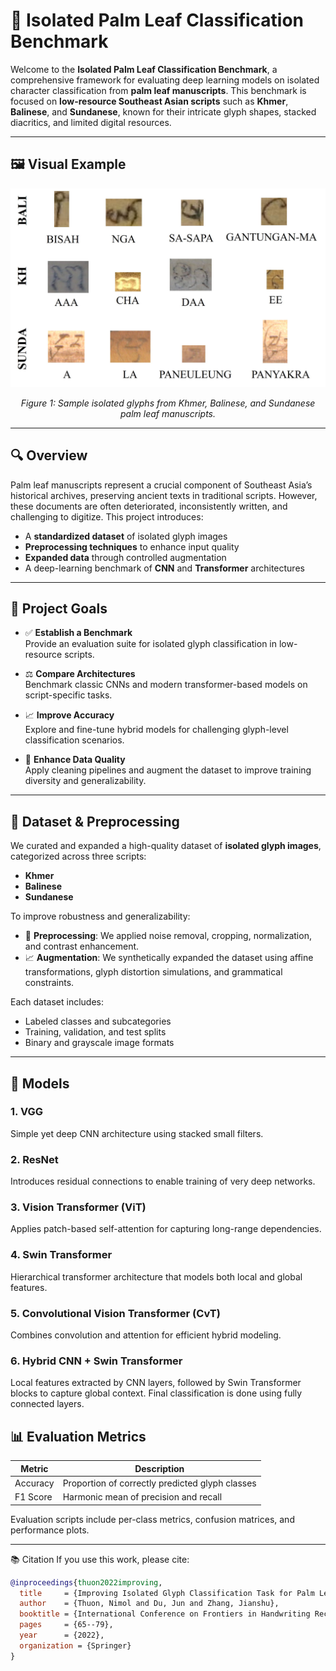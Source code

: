  # 🧠 Isolated Palm Leaf Classification Benchmark 

Welcome to the **Isolated Palm Leaf Classification Benchmark**, a comprehensive framework for evaluating deep learning models on isolated character classification from **palm leaf manuscripts**. This benchmark is focused on **low-resource Southeast Asian scripts** such as **Khmer**, **Balinese**, and **Sundanese**, known for their intricate glyph shapes, stacked diacritics, and limited digital resources.

---
## 🖼️ Visual Example

<p align="center">
  <img src="fig/1.jpg" alt="Isolated Glyphs from Khmer, Balinese, Sundanese Scripts" width="600"/>
</p>
<p align="center"><em>Figure 1: Sample isolated glyphs from Khmer, Balinese, and Sundanese  palm leaf manuscripts.</em></p>

---
## 🔍 Overview

Palm leaf manuscripts represent a crucial component of Southeast Asia’s historical archives, preserving ancient texts in traditional scripts. However, these documents are often deteriorated, inconsistently written, and challenging to digitize. This project introduces:

- A **standardized dataset** of isolated glyph images
- **Preprocessing techniques** to enhance input quality
- **Expanded data** through controlled augmentation
- A deep-learning benchmark of **CNN** and **Transformer** architectures

---

## 🎯 Project Goals

- ✅ **Establish a Benchmark**  
  Provide an evaluation suite for isolated glyph classification in low-resource scripts.

- ⚖️ **Compare Architectures**  
  Benchmark classic CNNs and modern transformer-based models on script-specific tasks.

- 📈 **Improve Accuracy**  
  Explore and fine-tune hybrid models for challenging glyph-level classification scenarios.

- 🧼 **Enhance Data Quality**  
  Apply cleaning pipelines and augment the dataset to improve training diversity and generalizability.

---



## 📂 Dataset & Preprocessing

We curated and expanded a high-quality dataset of **isolated glyph images**, categorized across three scripts:

- **Khmer**
- **Balinese**
- **Sundanese**

To improve robustness and generalizability:
- 🧽 **Preprocessing**: We applied noise removal, cropping, normalization, and contrast enhancement.
- 📈 **Augmentation**: We synthetically expanded the dataset using affine transformations, glyph distortion simulations, and grammatical constraints.

Each dataset includes:
- Labeled classes and subcategories
- Training, validation, and test splits
- Binary and grayscale image formats

---

## 🧠 Models

### 1. **VGG**
Simple yet deep CNN architecture using stacked small filters.

### 2. **ResNet**
Introduces residual connections to enable training of very deep networks.

### 3. **Vision Transformer (ViT)**
Applies patch-based self-attention for capturing long-range dependencies.

### 4. **Swin Transformer**
Hierarchical transformer architecture that models both local and global features.

### 5. **Convolutional Vision Transformer (CvT)**
Combines convolution and attention for efficient hybrid modeling.

### 6. **Hybrid CNN + Swin Transformer**
Local features extracted by CNN layers, followed by Swin Transformer blocks to capture global context. Final classification is done using fully connected layers.


## 📊 Evaluation Metrics

| Metric      | Description                                           |
|-------------|-------------------------------------------------------|
| Accuracy    | Proportion of correctly predicted glyph classes       |
| F1 Score    | Harmonic mean of precision and recall                 |

Evaluation scripts include per-class metrics, confusion matrices, and performance plots.

---
📚 Citation
If you use this work, please cite:
```bibtex
@inproceedings{thuon2022improving,
  title     = {Improving Isolated Glyph Classification Task for Palm Leaf Manuscripts},
  author    = {Thuon, Nimol and Du, Jun and Zhang, Jianshu},
  booktitle = {International Conference on Frontiers in Handwriting Recognition (ICFHR)},
  pages     = {65--79},
  year      = {2022},
  organization = {Springer}
}
